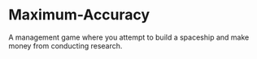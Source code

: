 # Maximum-Accuracy

A management game where you attempt to build a spaceship and make money from conducting research.
